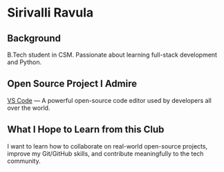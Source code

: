 # Sirivalli Ravula

## Background
B.Tech student in CSM. Passionate about learning full-stack development and Python.

## Open Source Project I Admire
[VS Code](https://github.com/microsoft/vscode) — A powerful open-source code editor used by developers all over the world.

## What I Hope to Learn from this Club
I want to learn how to collaborate on real-world open-source projects, improve my Git/GitHub skills, and contribute meaningfully to the tech community.